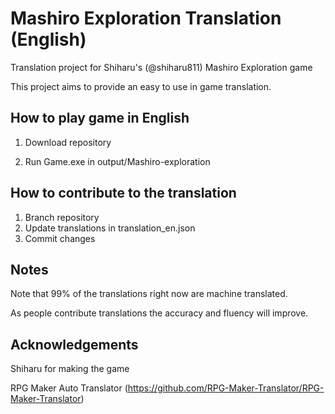 # Mashiro Exploration Translation (English)

Translation project for Shiharu's (@shiharu811) Mashiro Exploration game

This project aims to provide an easy to use in game translation.

## How to play game in English

1. Download repository

2. Run Game.exe in output/Mashiro-exploration

## How to contribute to the translation
1. Branch repository
2. Update translations in translation_en.json
3. Commit changes

## Notes
Note that 99% of the translations right now are machine translated.

As people contribute translations the accuracy and fluency will improve.

## Acknowledgements

Shiharu for making the game

RPG Maker Auto Translator (https://github.com/RPG-Maker-Translator/RPG-Maker-Translator)
